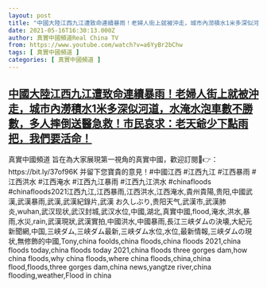 ```yaml
---
layout: post
title: "中國大陸江西九江遭致命連續暴雨！老婦人街上就被沖走，城市內澇積水1米多深似河道，水淹水泡車數不勝數，多人摔倒送醫急救！市民哀求：老天爺少下點雨把，我們要活命！"
date: 2021-05-16T16:30:13.000Z
author: 真實中國頻道Real China TV
from: https://www.youtube.com/watch?v=a6YyBr2bChw
tags: [ 真實中國頻道 ]
categories: [ 真實中國頻道 ]
---
```

<!--1621182613000-->
[中國大陸江西九江遭致命連續暴雨！老婦人街上就被沖走，城市內澇積水1米多深似河道，水淹水泡車數不勝數，多人摔倒送醫急救！市民哀求：老天爺少下點雨把，我們要活命！](https://www.youtube.com/watch?v=a6YyBr2bChw)
------

<div>
真實中國頻道 旨在為大家展現第一視角的真實中國，歡迎訂閱💖👉：https://bit.ly/37of96K  并留下您寶貴的意見！#中國江西 #江西九江 #江西暴雨 #江西洪水 #江西淹水 #江西九江暴雨 #江西九江洪水 #chinafloods #chinafloods2021江西九江,江西暴雨,江西洪水,江西淹水,貴州貴陽,贵阳,中國武漢,武漢暴雨,武漢,武漢紀錄片,武漢 お久しぶり,贵阳天气,武漢市,武漢肺炎,wuhan,武汉现状,武汉封城,武汉水位,中國,湖北,真實中國,flood,淹水,洪水,暴雨,水災,rain,武漢現狀,武漢實拍,中國洪水,中國暴雨,長江三峡ダムの決壊,大紀元新聞網,中国,三峡ダム,三峡ダム最新,三峡ダム水位,水位,最新情報,三峡ダムの現状,無修飾的中國,Tony,china foolds,china floods,china floods 2021,china floods today,china floods today 2021,china floods three gorges dam,how china floods,why china floods,where china floods,china,china flood,floods,three gorges dam,china news,yangtze river,china flooding,weather,Flood in china
</div>
